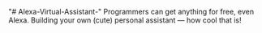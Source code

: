 "# Alexa-Virtual-Assistant-" 
Programmers can get anything for free, even Alexa. 
Building your own (cute) personal assistant — how cool that is! 

